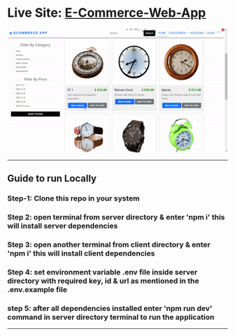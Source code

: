 # Live Site: <a href="https://fantastic-fez-deer.cyclic.app/">E-Commerce-Web-App</a>

![](https://github.com/b0n21en5/E-Commerce-Web-App/blob/main/client/public/images/screenshot.gif)

<hr>

## Guide to run Locally

### Step-1: Clone this repo in your system

### Step 2: open terminal from server directory & enter 'npm i' this will install server dependencies

### Step 3: open another terminal from client directory & enter 'npm i' this will install client dependencies

### Step 4: set environment variable .env file inside server directory with required key, id & url as mentioned in the .env.example file

### step 5: after all dependencies installed enter 'npm run dev' command in server directory terminal to run the application

<hr>
